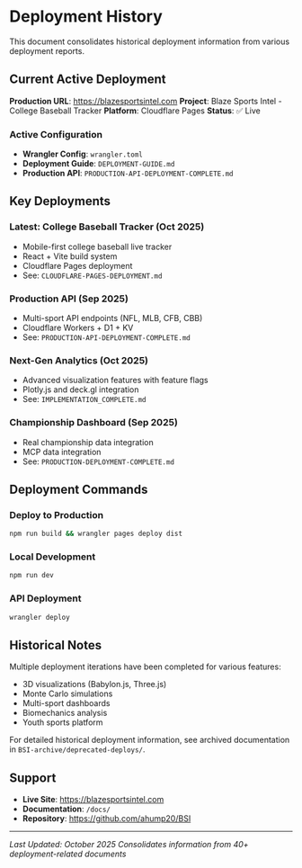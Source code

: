 # Deployment History

This document consolidates historical deployment information from various deployment reports.

## Current Active Deployment

**Production URL**: https://blazesportsintel.com
**Project**: Blaze Sports Intel - College Baseball Tracker
**Platform**: Cloudflare Pages
**Status**: ✅ Live

### Active Configuration
- **Wrangler Config**: `wrangler.toml`
- **Deployment Guide**: `DEPLOYMENT-GUIDE.md`
- **Production API**: `PRODUCTION-API-DEPLOYMENT-COMPLETE.md`

## Key Deployments

### Latest: College Baseball Tracker (Oct 2025)
- Mobile-first college baseball live tracker
- React + Vite build system
- Cloudflare Pages deployment
- See: `CLOUDFLARE-PAGES-DEPLOYMENT.md`

### Production API (Sep 2025)
- Multi-sport API endpoints (NFL, MLB, CFB, CBB)
- Cloudflare Workers + D1 + KV
- See: `PRODUCTION-API-DEPLOYMENT-COMPLETE.md`

### Next-Gen Analytics (Oct 2025)
- Advanced visualization features with feature flags
- Plotly.js and deck.gl integration
- See: `IMPLEMENTATION_COMPLETE.md`

### Championship Dashboard (Sep 2025)
- Real championship data integration
- MCP data integration
- See: `PRODUCTION-DEPLOYMENT-COMPLETE.md`

## Deployment Commands

### Deploy to Production
```bash
npm run build && wrangler pages deploy dist
```

### Local Development
```bash
npm run dev
```

### API Deployment
```bash
wrangler deploy
```

## Historical Notes

Multiple deployment iterations have been completed for various features:
- 3D visualizations (Babylon.js, Three.js)
- Monte Carlo simulations
- Multi-sport dashboards
- Biomechanics analysis
- Youth sports platform

For detailed historical deployment information, see archived documentation in `BSI-archive/deprecated-deploys/`.

## Support

- **Live Site**: https://blazesportsintel.com
- **Documentation**: `/docs/`
- **Repository**: https://github.com/ahump20/BSI

---

*Last Updated: October 2025*
*Consolidates information from 40+ deployment-related documents*
